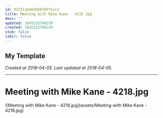```yaml
---
id: 92tIlqSA6XU5EVUP71sC2
title: Meeting with Mike Kane   4218 Jpg
desc: ''
updated: 1645225706339
created: 1645225706339
stub: false
isDir: false
---
```

My Template
---

_Created at 2018-04-05._
_Last updated at 2018-04-05._




---

# Meeting with Mike Kane - 4218.jpg


![Meeting with Mike Kane - 4218.jpg](assets/Meeting-with Mike Kane - 4218.jpg)

